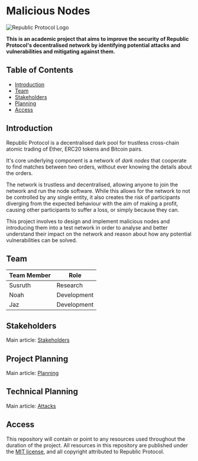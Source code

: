 # Malicious Nodes
![Republic Protocol Logo](https://republicprotocol.github.io/files/logo/128x128.png)

**This is an academic project that aims to improve the security of Republic Protocol's decentralised network by identifying potential attacks and vulnerabilities and mitigating against them.**

## Table of Contents

  * [Introduction](#introduction)
  * [Team](#team)
  * [Stakeholders](#stakeholders)
  * [Planning](#planning)
  * [Access](#access)


## Introduction

Republic Protocol is a decentralised dark pool for trustless cross-chain atomic trading of Ether, ERC20 tokens and Bitcoin pairs.

It's core underlying component is a network of *dark nodes* that cooperate to find matches between two orders, without ever knowing the details about the orders.

The network is trustless and decentralised, allowing anyone to join the network and run the node software. While this allows for the network to not be controlled by any single entity, it also creates the risk of participants diverging from the expected behaviour with the aim of making a profit, causing other participants to suffer a loss, or simply because they can.

This project involves to design and implement malicious nodes and introducing them into a test network in order to analyse and better understand their impact on the network and reason about how any potential vulnerabilities can be solved.
 
## Team

| Team Member | Role        | 
| ------------| ------------| 
| Susruth     | Research    |
| Noah        | Development | 
| Jaz         | Development | 


## Stakeholders

Main article: [Stakeholders](./documentation/stakeholders.md)

## Project Planning

Main article: [Planning](./documentation/planning.md)

## Technical Planning

Main article: [Attacks](./documentation/attacks.md)

## Access

This repository will contain or point to any resources used throughout the duration of the project. All resources in this repository are published under the [MIT license](./LICENSE), and all copyright attributed to Republic Protocol.

